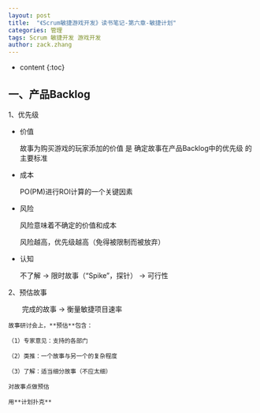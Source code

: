 ```yaml
---
layout: post
title:  "《Scrum敏捷游戏开发》读书笔记-第六章-敏捷计划"
categories: 管理
tags: Scrum 敏捷开发 游戏开发
author: zack.zhang
---
```


* content
{:toc}

<!-- more -->

## 一、产品Backlog

1、优先级

* 价值

    故事为购买游戏的玩家添加的价值 是 确定故事在产品Backlog中的优先级 的主要标准
	
* 成本

    PO(PM)进行ROI计算的一个关键因素
	
* 风险

    风险意味着不确定的价值和成本
	
	风险越高，优先级越高（免得被限制而被放弃）
	
* 认知

    不了解 → 限时故事（“Spike”，探针） → 可行性
	
2、预估故事

&ensp;&ensp;&ensp;&ensp;完成的故事 → 衡量敏捷项目速率
	
	故事研讨会上，**预估**包含：
	
	（1）专家意见：支持的各部门
	
	（2）类推：一个故事与另一个的复杂程度
	
	（3）了解：适当细分故事（不应太细）
	
	对故事点做预估
	
	用**计划扑克**